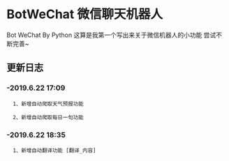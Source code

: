 # BotWeChat 微信聊天机器人
Bot WeChat By Python
这算是我第一个写出来关于微信机器人的小功能 尝试不断完善~

## 更新日志
### -2019.6.22 17:09

      1、新增自动爬取天气预报功能
      
      2、新增自动爬取每日一句功能
### -2019.6.22 18:35

      1、新增自动翻译功能 [翻译_内容]
